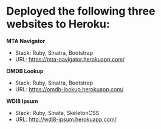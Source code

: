 # Deployed the following three websites to Heroku:

**MTA Navigator**

- Stack: Ruby, Sinatra, Bootstrap
- URL: https://mta-navigator.herokuapp.com/

**OMDB Lookup**

- Stack: Ruby, Sinatra, Bootstrap
- URL: https://omdb-lookup.herokuapp.com/

**WDI8 Ipsum**

- Stack: Ruby, Sinata, SkeletonCSS
- URL: http://wdi8-ipsum.herokuapp.com/